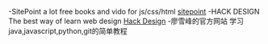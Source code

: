 -SitePoint
    a lot free books and vido for js/css/html [sitepoint](https://www.sitepoint.com/premium/topics/all?q=css&limit=24&offset=0&page=1&content_types[]=Book&slugs[]=all&states[]=available&order=)
-HACK DESIGN
    The best way of learn web design [Hack Design](https://hackdesign.org/lessons)
-廖雪峰的官方网站
    学习java,javascript,python,git的简单教程

